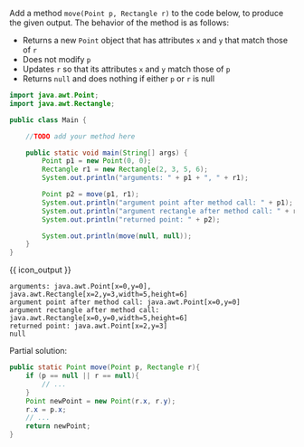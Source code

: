 <panel header="{{ icon_Q }} pass objects to `move` method">
<question>

Add a method `move(Point p, Rectangle r)` to the code below, to produce the given output. The behavior of the method is as follows:
* Returns a new `Point` object that has attributes `x` and `y` that match those of `r`
* Does not modify `p`
* Updates `r` so that its attributes `x` and `y` match those of `p`
* Returns `null` and does nothing if either `p` or `r` is null

```java
import java.awt.Point;
import java.awt.Rectangle;

public class Main {

    //TODO add your method here

    public static void main(String[] args) {
        Point p1 = new Point(0, 0);
        Rectangle r1 = new Rectangle(2, 3, 5, 6);
        System.out.println("arguments: " + p1 + ", " + r1);

        Point p2 = move(p1, r1);
        System.out.println("argument point after method call: " + p1);
        System.out.println("argument rectangle after method call: " + r1);
        System.out.println("returned point: " + p2);

        System.out.println(move(null, null));
    }
}
```
{{ icon_output }}
```
arguments: java.awt.Point[x=0,y=0], java.awt.Rectangle[x=2,y=3,width=5,height=6]
argument point after method call: java.awt.Point[x=0,y=0]
argument rectangle after method call: java.awt.Rectangle[x=0,y=0,width=5,height=6]
returned point: java.awt.Point[x=2,y=3]
null
```

<div slot="hint">

Partial solution:

```java
public static Point move(Point p, Rectangle r){
    if (p == null || r == null){
        // ...
    }
    Point newPoint = new Point(r.x, r.y);
    r.x = p.x;
    // ...
    return newPoint;
}
```

</div>
</question>
</panel>
